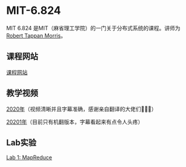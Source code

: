 # MIT-6.824
MIT 6.824 是MIT（麻省理工学院）的一门关于分布式系统的课程。讲师为[Robert Tappan Morris](https://zh.wikipedia.org/wiki/%E7%BD%97%E4%BC%AF%E7%89%B9%C2%B7%E6%B3%B0%E6%BD%98%C2%B7%E8%8E%AB%E9%87%8C%E6%96%AF)。

## 课程网站

[课程网站](https://pdos.csail.mit.edu/6.824/index.html)



## 教学视频

[2020年](https://www.bilibili.com/video/BV1R7411t71W?spm_id_from=333.999.0.0)（视频清晰并且字幕准确，感谢亲自翻译的大佬们🙏🙏🙏）

[20201年](https://www.bilibili.com/video/BV1e5411E7RM?from=search&seid=6205091603428943030&spm_id_from=333.337.0.0)（目前只有机翻版本，字幕看起来有点令人头疼）



## Lab实验

[Lab 1: MapReduce]





[Lab 1: MapReduce]: https://github.com/feifeifeimoon/MIT-6.824/tree/main/Lab%201:%20MapReduce
